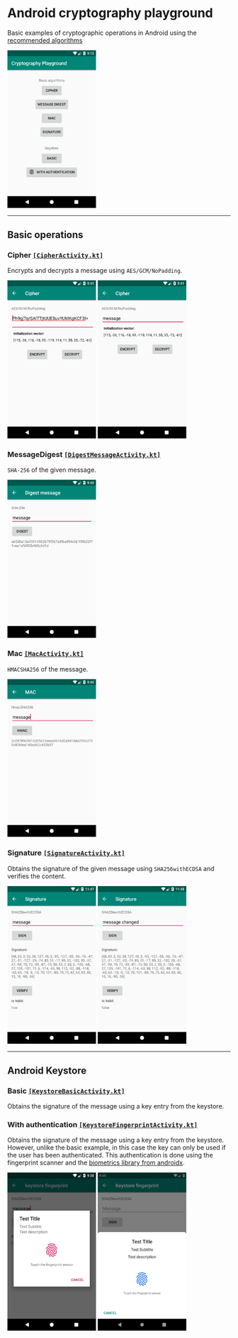 
# Android cryptography playground

Basic examples of cryptographic operations in Android using the [recommended algorithms](https://developer.android.com/guide/topics/security/cryptography#choose-algorithm)

<img src="screenshots/screenshot_main_0.png" width="200" style="max-width:100%;">

---

## Basic operations

### Cipher [`[CipherActivity.kt]`](app/src/main/java/com/spundev/cryptographyplayground/CipherActivity.kt)

Encrypts and decrypts a message using `AES/GCM/NoPadding`.

<img src="screenshots/screenshot_cipher_0.png" width="200" style="max-width:100%;">

<img src="screenshots/screenshot_cipher_1.png" width="200" style="max-width:100%;">

### MessageDigest [`[DigestMessageActivity.kt]`](app/src/main/java/com/spundev/cryptographyplayground/DigestMessageActivity.kt)

`SHA-256` of the given message.

<img src="screenshots/screenshot_digest_0.png" width="200" style="max-width:100%;">

### Mac [`[MacActivity.kt]`](app/src/main/java/com/spundev/cryptographyplayground/MacActivity.kt)

`HMACSHA256` of the message.

<img src="screenshots/screenshot_mac_0.png" width="200" style="max-width:100%;">

### Signature [`[SignatureActivity.kt]`](app/src/main/java/com/spundev/cryptographyplayground/SignatureActivity.kt)

Obtains the signature  of the given message using `SHA256withECDSA` and verifies the content.

<img src="screenshots/screenshot_signature_0.png" width="200" style="max-width:100%;">

<img src="screenshots/screenshot_signature_1.png" width="200" style="max-width:100%;">

---

## Android Keystore

### Basic [`[KeystoreBasicActivity.kt]`](app/src/main/java/com/spundev/cryptographyplayground/KeystoreBasicActivity.kt)

Obtains the signature of the message using a key entry from the keystore.

### With authentication [`[KeystoreFingerprintActivity.kt]`](app/src/main/java/com/spundev/cryptographyplayground/KeystoreFingerprintActivity.kt)

Obtains the signature of the message using a key entry from the keystore. However, unlike the basic example, in this case the key can only be used if the user has been authenticated. This authentication is done using the fingerprint scanner and the [biometrics library from androidx](https://developer.android.com/reference/androidx/biometrics/package-summary).

<img src="screenshots/screenshot_ks_fingerprint_0.png" width="200" style="max-width:100%;">

<img src="screenshots/screenshot_ks_fingerprint_1.png" width="200" style="max-width:100%;">
